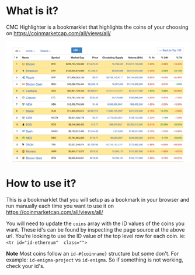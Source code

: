 # What is it?
CMC Highlighter is a bookmarklet that highlights the coins of your choosing on https://coinmarketcap.com/all/views/all/

![Screenshot](cmc_highlighter_screenshot.png)

# How to use it?
This is a bookmarklet that you will setup as a bookmark in your browser and run manually each time you want to use it on https://coinmarketcap.com/all/views/all/

You will need to update the `coins` array with the ID values of the coins you want.  These id's can be found by inspecting the page source at the above url. You're looking to use the ID value of the top level row for each coin. ie: `<tr id="id-ethereum"  class="">`

**Note** Most coins follow an `id-#{coinname}` structure but some don't.  For example: `id-enigma-project` vs `id-enigma`. So if something is not working, check your id's.